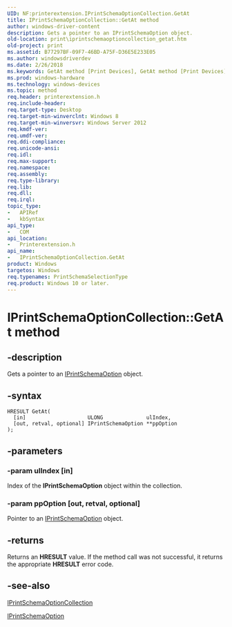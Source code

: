 ```yaml
---
UID: NF:printerextension.IPrintSchemaOptionCollection.GetAt
title: IPrintSchemaOptionCollection::GetAt method
author: windows-driver-content
description: Gets a pointer to an IPrintSchemaOption object.
old-location: print\iprintschemaoptioncollection_getat.htm
old-project: print
ms.assetid: B77297BF-09F7-46BD-A75F-D36E5E233E05
ms.author: windowsdriverdev
ms.date: 2/26/2018
ms.keywords: GetAt method [Print Devices], GetAt method [Print Devices], IPrintSchemaOptionCollection interface, GetAt,IPrintSchemaOptionCollection.GetAt, IPrintSchemaOptionCollection, IPrintSchemaOptionCollection interface [Print Devices], GetAt method, IPrintSchemaOptionCollection::GetAt, print.iprintschemaoptioncollection_getat, printerextension/IPrintSchemaOptionCollection::GetAt
ms.prod: windows-hardware
ms.technology: windows-devices
ms.topic: method
req.header: printerextension.h
req.include-header: 
req.target-type: Desktop
req.target-min-winverclnt: Windows 8
req.target-min-winversvr: Windows Server 2012
req.kmdf-ver: 
req.umdf-ver: 
req.ddi-compliance: 
req.unicode-ansi: 
req.idl: 
req.max-support: 
req.namespace: 
req.assembly: 
req.type-library: 
req.lib: 
req.dll: 
req.irql: 
topic_type:
-	APIRef
-	kbSyntax
api_type:
-	COM
api_location:
-	Printerextension.h
api_name:
-	IPrintSchemaOptionCollection.GetAt
product: Windows
targetos: Windows
req.typenames: PrintSchemaSelectionType
req.product: Windows 10 or later.
---
```


# IPrintSchemaOptionCollection::GetAt method


## -description


Gets a pointer to an <a href="..\printerextension\nn-printerextension-iprintschemaoption.md">IPrintSchemaOption</a> object.


## -syntax


````
HRESULT GetAt(
  [in]                    ULONG              ulIndex,
  [out, retval, optional] IPrintSchemaOption **ppOption
);
````


## -parameters




### -param ulIndex [in]

Index of the <b>IPrintSchemaOption</b> object within the collection.


### -param ppOption [out, retval, optional]

Pointer to an <a href="..\printerextension\nn-printerextension-iprintschemaoption.md">IPrintSchemaOption</a> object.


## -returns



Returns an <b>HRESULT</b> value. If the method call was not successful,  it returns the appropriate <b>HRESULT</b> error code.




## -see-also

<a href="..\printerextension\nn-printerextension-iprintschemaoptioncollection.md">IPrintSchemaOptionCollection</a>



<a href="..\printerextension\nn-printerextension-iprintschemaoption.md">IPrintSchemaOption</a>



 

 



